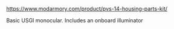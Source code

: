 https://www.modarmory.com/product/pvs-14-housing-parts-kit/

Basic USGI monocular. Includes an onboard illuminator